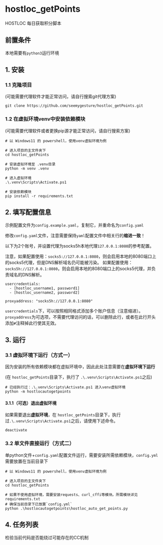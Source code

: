 # hostloc_getPoints
HOSTLOC 每日获取积分脚本

## 前置条件
本地需要有`python3`运行环境

## 1. 安装
### 1.1 克隆项目
(可能需要代理软件才能正常访问，请自行搜索git代理方案)
```
git clone https://github.com/seemygesture/hostloc_getPoints.git
```

### 1.2 在虚拟环境venv中安装依赖模块
(可能需要代理软件或者更换pip源才能正常访问，请自行搜索方案)
```
# 以 Windows11 的 powershell，使用venv虚拟环境为例

# 进入项目的主文件夹下
cd hostloc_getPoints

# 安装虚拟环境至 .venv目录
python -m venv .venv

# 进入虚拟环境
.\.venv\Scripts\Activate.ps1

# 安装依赖模块
pip install -r requirements.txt
```

## 2. 填写配置信息
示例配置文件为`config.example.yaml`，复制它，并重命名为`config.yaml`

修改`config.yaml`文件，注意需要保持`yaml`配置文件中相关行的**缩进一致**！

以下为2个账号，并设置代理为socks5h本地代理`127.0.0.1:8080`的参考配置。

注意，如果配置使用：`socks5://127.0.0.1:8080`，则会启用本地的8080端口上的socks5代理，但是DNS解析域名仍可能被污染。
如果配置使用：`socks5h://127.0.0.1:8080`，则会启用本地的8080端口上的socks5代理，并负责域名的DNS解析。

```
usercredentials:
  - [hostloc_username1, password1]
  - [hostloc_username2, password2]

proxyaddress: "socks5h://127.0.0.1:8080"
```
`usercredentials`下，可以按照相同格式添加多个账户信息（注意缩进）。
`proxyaddress`为可选项，不需要代理访问的话，可以删除此行，或者在此行开头添加`#`注释掉此行使其无效。

## 3. 运行
### 3.1 虚拟环境下运行（方式一）
因为安装的所有依赖模块都在虚拟环境中，因此此处注意需要在**虚拟环境下运行**

(在 `hostloc_getPoints`目录下，执行了 `.\.venv\Scripts\Activate.ps1`之后)
```
# 已经执行过：.\.venv\Scripts\Activate.ps1 进入venv虚拟环境
python -m hostlocautogetpoints
```
#### 3.1.1（可选）退出虚拟环境
如果需要退出**虚拟环境**，在 `hostloc_getPoints`目录下，执行过`.\.venv\Scripts\Activate.ps1`之后，请使用下述命令。
```
deactivate
```

### 3.2 单文件直接运行（方式二）
单python文件+`config.yaml`配置文件运行，需要安装所需依赖模块，`config.yml`需要放置在当前目录下
```
# 以 Windows11 的 powershell，使用venv虚拟环境为例

# 进入项目的主文件夹下
cd hostloc_getPoints

# 如果不使用虚拟环境，需要安装requests、curl_cffi等模块。所需模块详见requirements.txt
# 确保当前目录下已放置`config.yml`
python .\hostlocautogetpoints\hostloc_auto_get_points.py
```

## 4. 任务列表
检验当前代码是否能绕过可能存在的CC机制
